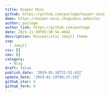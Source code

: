 ```yaml
---
title: Kasper Mini
github: https://github.com/poslegm/kasper-mini
demo: https://kasper-mini.chugunkov.website/
author: poslegm
author_link: https://github.com/poslegm
date: 2023-11-30T05:38:54.404Z
description: Minimalistic Jekyll theme
ssg:
  - Jekyll
css: []
cms: []
category:
  - Blog
draft: false
publish_date: '2019-01-18T21:51:42Z'
update_date: '2019-01-19T00:37:19Z'
github_star: 0
github_fork: 0
---
```

